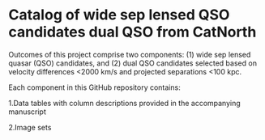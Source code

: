 # Catalog of wide sep lensed QSO candidates dual QSO from CatNorth

Outcomes of this project comprise two components: (1) wide sep lensed quasar (QSO) candidates, and (2) dual QSO candidates selected based on velocity differences <2000 km/s and projected separations <100 kpc.

Each component in this GitHub repository contains:

1‌.Data tables‌ with column descriptions provided in the accompanying manuscript

2‌.Image sets‌ 

